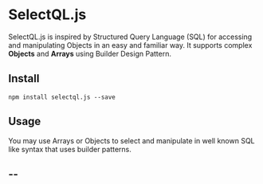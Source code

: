 # SelectQL.js

SelectQL.js is inspired by Structured Query Language (SQL) for accessing and manipulating Objects in an easy and familiar way. It supports complex **Objects** and **Arrays** using Builder Design Pattern.

## Install

`npm install selectql.js --save`

## Usage
You may use Arrays or Objects to select and manipulate in well known SQL like syntax that uses builder patterns.

  --
  --


